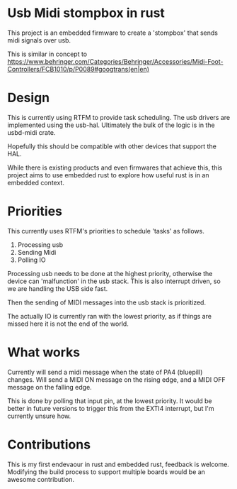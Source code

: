 # Usb Midi stompbox in rust

This project is an embedded firmware to create a 'stompbox' that
sends midi signals over usb.

This is similar in concept to
https://www.behringer.com/Categories/Behringer/Accessories/Midi-Foot-Controllers/FCB1010/p/P0089#googtrans(en|en)

# Design

This is currently using RTFM to provide task scheduling.
The usb drivers are implemented using the usb-hal.
Ultimately the bulk of the logic is in the usbd-midi crate.

Hopefully this should be compatible with other devices that support the HAL.

While there is existing products and even firmwares that achieve this, this
project aims to use embedded rust to explore how useful rust is in an
embedded context.

# Priorities

This currently uses RTFM's priorities to schedule 'tasks' as follows.
1. Processing usb
2. Sending Midi
3. Polling IO

Processing usb needs to be done at the highest priority, otherwise the device
can 'malfunction' in the usb stack. This is also interrupt driven,
so we are handling the USB side fast.

Then the sending of MIDI messages into the usb stack is prioritized.

The actually IO is currently ran with the lowest priority, as if things
are missed here it is not the end of the world.


# What works

Currently will send a midi message when the state of PA4 (bluepill)
changes. Will send a MIDI ON message on the rising edge, and a MIDI OFF message
on the falling edge.

This is done by polling that input pin, at the lowest priority.
It would be better in future versions to trigger this from the EXTI4 interrupt,
but I'm currently unsure how.

# Contributions

This is my first endevaour in rust and embedded rust, feedback is welcome.
Modifying the build process to support multiple boards would 
be an awesome contribution.

